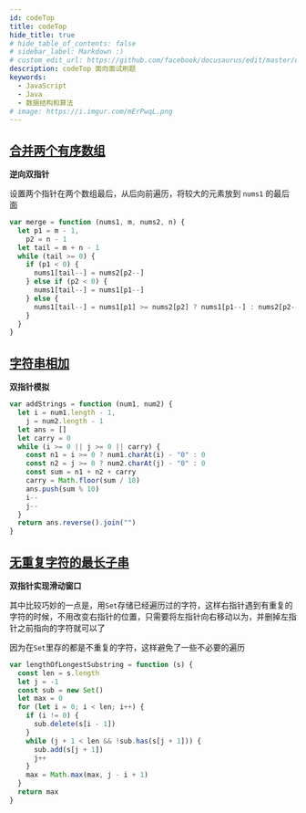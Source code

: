 ```yaml
---
id: codeTop
title: codeTop
hide_title: true
# hide_table_of_contents: false
# sidebar_label: Markdown :)
# custom_edit_url: https://github.com/facebook/docusaurus/edit/master/docs/api-doc-markdown.md
description: codeTop 面向面试刷题
keywords:
  - JavaScript
  - Java
  - 数据结构和算法
# image: https://i.imgur.com/mErPwqL.png
---
```


## [合并两个有序数组](https://leetcode-cn.com/problems/merge-sorted-array/)

**逆向双指针**

设置两个指针在两个数组最后，从后向前遍历，将较大的元素放到 `nums1` 的最后面

```js
var merge = function (nums1, m, nums2, n) {
  let p1 = m - 1,
    p2 = n - 1
  let tail = m + n - 1
  while (tail >= 0) {
    if (p1 < 0) {
      nums1[tail--] = nums2[p2--]
    } else if (p2 < 0) {
      nums1[tail--] = nums1[p1--]
    } else {
      nums1[tail--] = nums1[p1] >= nums2[p2] ? nums1[p1--] : nums2[p2--]
    }
  }
}
```

## [字符串相加](https://leetcode-cn.com/problems/add-strings/)

**双指针模拟**

```js
var addStrings = function (num1, num2) {
  let i = num1.length - 1,
    j = num2.length - 1
  let ans = []
  let carry = 0
  while (i >= 0 || j >= 0 || carry) {
    const n1 = i >= 0 ? num1.charAt(i) - "0" : 0
    const n2 = j >= 0 ? num2.charAt(j) - "0" : 0
    const sum = n1 + n2 + carry
    carry = Math.floor(sum / 10)
    ans.push(sum % 10)
    i--
    j--
  }
  return ans.reverse().join("")
}
```

## [无重复字符的最长子串](https://leetcode-cn.com/problems/longest-substring-without-repeating-characters/)

**双指针实现滑动窗口**

其中比较巧妙的一点是，用`Set`存储已经遍历过的字符，这样右指针遇到有重复的字符的时候，不用改变右指针的位置，只需要将左指针向右移动以为，并删掉左指针之前指向的字符就可以了

因为在`Set`里存的都是不重复的字符，这样避免了一些不必要的遍历

```js
var lengthOfLongestSubstring = function (s) {
  const len = s.length
  let j = -1
  const sub = new Set()
  let max = 0
  for (let i = 0; i < len; i++) {
    if (i != 0) {
      sub.delete(s[i - 1])
    }
    while (j + 1 < len && !sub.has(s[j + 1])) {
      sub.add(s[j + 1])
      j++
    }
    max = Math.max(max, j - i + 1)
  }
  return max
}
```
